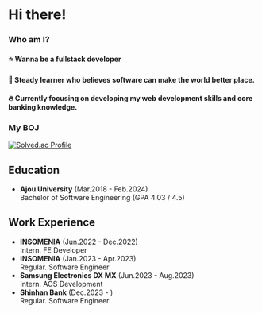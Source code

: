 # Hi there!

### Who am I?
#### ⭐️ Wanna be a fullstack developer
#### 🌱 Steady learner who believes software can make the world better place.
#### 🔥 Currently focusing on developing my web development skills and core banking knowledge.

### My BOJ
[![Solved.ac Profile](http://mazassumnida.wtf/api/v2/generate_badge?boj=wnsgurl97)](https://solved.ac/wnsgurl97/)


## Education
- **Ajou University** (Mar.2018 - Feb.2024)
  <br/>Bachelor of Software Engineering (GPA 4.03 / 4.5)

## Work Experience
- **INSOMENIA** (Jun.2022 - Dec.2022)
  <br/> Intern. FE Developer
- **INSOMENIA** (Jan.2023 - Apr.2023)
  <br/> Regular. Software Engineer
- **Samsung Electronics DX MX** (Jun.2023 - Aug.2023)
  <br/> Intern. AOS Development
- **Shinhan Bank** (Dec.2023 - )
  <br/> Regular. Software Engineer
